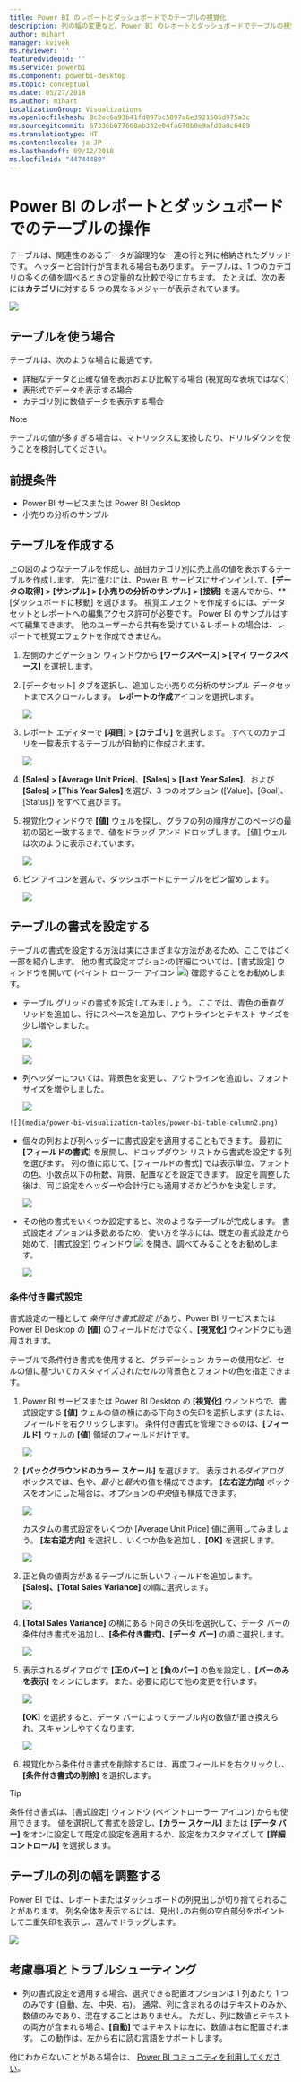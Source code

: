 ```yaml
---
title: Power BI のレポートとダッシュボードでのテーブルの視覚化
description: 列の幅の変更など、Power BI のレポートとダッシュボードでテーブルの視覚化を使うときのチュートリアルです。
author: mihart
manager: kvivek
ms.reviewer: ''
featuredvideoid: ''
ms.service: powerbi
ms.component: powerbi-desktop
ms.topic: conceptual
ms.date: 05/27/2018
ms.author: mihart
LocalizationGroup: Visualizations
ms.openlocfilehash: 8c2ec6a93b41fd097bc5097a6e3921505d975a3c
ms.sourcegitcommit: 67336b077668ab332e04fa670b0e9afd0a0c6489
ms.translationtype: HT
ms.contentlocale: ja-JP
ms.lasthandoff: 09/12/2018
ms.locfileid: "44744480"
---
```

# <a name="working-with-tables-in-power-bi-reports-and-dashboards"></a>Power BI のレポートとダッシュボードでのテーブルの操作
テーブルは、関連性のあるデータが論理的な一連の行と列に格納されたグリッドです。 ヘッダーと合計行が含まれる場合もあります。 テーブルは、1 つのカテゴリの多くの値を調べるときの定量的な比較で役に立ちます。 たとえば、次の表には**カテゴリ**に対する 5 つの異なるメジャーが表示されています。

![](media/power-bi-visualization-tables/table.png)

## <a name="when-to-use-a-table"></a>テーブルを使う場合
テーブルは、次のような場合に最適です。

* 詳細なデータと正確な値を表示および比較する場合 (視覚的な表現ではなく)
* 表形式でデータを表示する場合
* カテゴリ別に数値データを表示する場合   

> [!NOTE]
> テーブルの値が多すぎる場合は、マトリックスに変換したり、ドリルダウンを使うことを検討してください。

## <a name="prerequisites"></a>前提条件
- Power BI サービスまたは Power BI Desktop
- 小売りの分析のサンプル

## <a name="create-a-table"></a>テーブルを作成する
上の図のようなテーブルを作成し、品目カテゴリ別に売上高の値を表示するテーブルを作成します。 先に進むには、Power BI サービスにサインインして、**[データの取得] \> [サンプル] \> [小売りの分析のサンプル] > [接続]** を選んでから、**[ダッシュボードに移動] を選びます。 視覚エフェクトを作成するには、データセットとレポートへの編集アクセス許可が必要です。 Power BI のサンプルはすべて編集できます。 他のユーザーから共有を受けているレポートの場合は、レポートで視覚エフェクトを作成できません。

1. 左側のナビゲーション ウィンドウから **[ワークスペース] > [マイ ワークスペース]** を選択します。    
2. [データセット] タブを選択し、追加した小売りの分析のサンプル データセットまでスクロールします。  **レポートの作成**アイコンを選択します。

    ![](media/power-bi-visualization-tables/power-bi-create-report.png)
2. レポート エディターで **[項目]** > **[カテゴリ]** を選択します。  すべてのカテゴリを一覧表示するテーブルが自動的に作成されます。

    ![](media/power-bi-visualization-tables/power-bi-table1.png)
3. **[Sales] > [Average Unit Price]**、**[Sales] > [Last Year Sales]**、および **[Sales] > [This Year Sales]** を選び、3 つのオプション ([Value]、[Goal]、[Status]) をすべて選びます。   
4. 視覚化ウィンドウで **[値]** ウェルを探し、グラフの列の順序がこのページの最初の図と一致するまで、値をドラッグ アンド ドロップします。  [値] ウェルは次のように表示されています。

    ![](media/power-bi-visualization-tables/power-bi-table2.png)
5. ピン アイコンを選んで、ダッシュボードにテーブルをピン留めします。  

     ![](media/power-bi-visualization-tables/pbi_pintile.png)

## <a name="format-the-table"></a>テーブルの書式を設定する
テーブルの書式を設定する方法は実にさまざまな方法があるため、ここではごく一部を紹介します。 他の書式設定オプションの詳細については、[書式設定] ウィンドウを開いて (ペイント ローラー アイコン ![](media/power-bi-visualization-tables/power-bi-format.png)) 確認することをお勧めします。

* テーブル グリッドの書式を設定してみましょう。 ここでは、青色の垂直グリッドを追加し、行にスペースを追加し、アウトラインとテキスト サイズを少し増やしました。

    ![](media/power-bi-visualization-tables/power-bi-table-gridnew.png)

    ![](media/power-bi-visualization-tables/power-bi-table-grid3.png)
* 列ヘッダーについては、背景色を変更し、アウトラインを追加し、フォント サイズを増やしました。 

    ![](media/power-bi-visualization-tables/power-bi-table-column-headers.png)


~~~
![](media/power-bi-visualization-tables/power-bi-table-column2.png)
~~~

* 個々の列および列ヘッダーに書式設定を適用することもできます。 最初に **[フィールドの書式]** を展開し、ドロップダウン リストから書式を設定する列を選びます。 列の値に応じて、[フィールドの書式] では表示単位、フォントの色、小数点以下の桁数、背景、配置などを設定できます。 設定を調整した後は、同じ設定をヘッダーや合計行にも適用するかどうかを決定します。

    ![](media/power-bi-visualization-tables/power-bi-field-formatting.png)

* その他の書式をいくつか設定すると、次のようなテーブルが完成します。 書式設定オプションは多数あるため、使い方を学ぶには、既定の書式設定から始めて、[書式設定] ウィンドウ ![](media/power-bi-visualization-tables/power-bi-format.png) を開き、調べてみることをお勧めします。 

    ![](media/power-bi-visualization-tables/power-bi-table-format.png)

### <a name="conditional-formatting"></a>条件付き書式設定
書式設定の一種として *条件付き書式設定* があり、Power BI サービスまたは Power BI Desktop の **[値]** のフィールドだけでなく、**[視覚化]** ウィンドウにも適用されます。 

テーブルで条件付き書式を使用すると、グラデーション カラーの使用など、セルの値に基づいてカスタマイズされたセルの背景色とフォントの色を指定できます。 

1. Power BI サービスまたは Power BI Desktop の **[視覚化]** ウィンドウで、書式設定する **[値]** ウェルの値の横にある下向きの矢印を選択します (または、フィールドを右クリックします)。 条件付き書式を管理できるのは、**[フィールド]** ウェルの **[値]** 領域のフィールドだけです。

    ![](media/power-bi-visualization-tables/power-bi-conditional-formatting-background.png)
2. **[バックグラウンドのカラー スケール]** を選びます。 表示されるダイアログ ボックスでは、色や、*最小*と*最大*の値を構成できます。 **[左右逆方向]** ボックスをオンにした場合は、オプションの*中央*値も構成できます。

    ![](media/power-bi-visualization-tables/power-bi-conditional-formatting-background2.png)

    カスタムの書式設定をいくつか [Average Unit Price] 値に適用してみましょう。 **[左右逆方向]** を選択し、いくつか色を追加し、**[OK]** を選択します。 

    ![](media/power-bi-visualization-tables/power-bi-conditional-formatting-data-background.png)
3. 正と負の値両方があるテーブルに新しいフィールドを追加します。  **[Sales]、[Total Sales Variance]** の順に選択します。 

    ![](media/power-bi-visualization-tables/power-bi-conditional-formatting2.png)
4. **[Total Sales Variance]** の横にある下向きの矢印を選択して、データ バーの条件付き書式を追加し、**[条件付き書式]、[データ バー]** の順に選択します。

    ![](media/power-bi-visualization-tables/power-bi-conditional-formatting-data-bars.png)
5. 表示されるダイアログで **[正のバー]** と **[負のバー]** の色を設定し、**[バーのみを表示]** をオンにします。また、必要に応じて他の変更を行います。

    ![](media/power-bi-visualization-tables/power-bi-data-bars.png)

    **[OK]** を選択すると、データ バーによってテーブル内の数値が置き換えられ、スキャンしやすくなります。

    ![](media/power-bi-visualization-tables/power-bi-conditional-formatting-data-bars2.png)
6. 視覚化から条件付き書式を削除するには、再度フィールドを右クリックし、**[条件付き書式の削除]** を選択します。

> [!TIP]
> 条件付き書式は、[書式設定] ウィンドウ (ペイントローラー アイコン) からも使用できます。 値を選択して書式を設定し、**[カラー スケール]** または **[データ バー]** をオンに設定して既定の設定を適用するか、設定をカスタマイズして **[詳細コントロール]** を選択します。
> 
> 

## <a name="adjust-the-column-width-of-a-table"></a>テーブルの列の幅を調整する
Power BI では、レポートまたはダッシュボードの列見出しが切り捨てられることがあります。 列名全体を表示するには、見出しの右側の空白部分をポイントして二重矢印を表示し、選んでドラッグします。

![](media/power-bi-visualization-tables/resizetable.gif)

## <a name="considerations-and-troubleshooting"></a>考慮事項とトラブルシューティング
* 列の書式設定を適用する場合、選択できる配置オプションは 1 列あたり 1 つのみです (自動、左、中央、右)。 通常、列に含まれるのはテキストのみか、数値のみであり、混在することはありません。 ただし、列に数値とテキストの両方が含まれる場合、**[自動]** ではテキストは左に、数値は右に配置されます。 この動作は、左から右に読む言語をサポートします。   

他にわからないことがある場合は、 [Power BI コミュニティを利用してください](http://community.powerbi.com/)。

